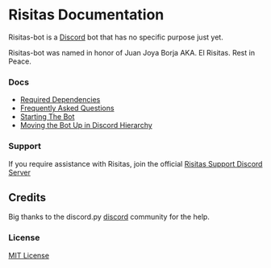 # Risitas Documentation

Risitas-bot is a [Discord](https://discord.com/) bot that has no specific purpose just yet.

Risitas-bot was named in honor of Juan Joya Borja AKA. El Risitas. Rest in Peace.

### Docs
* [Required Dependencies](dependencies.md)
* [Frequently Asked Questions](faq.md)
* [Starting The Bot](starting-bot.md)
* [Moving the Bot Up in Discord Hierarchy](hierarchy.md)

### Support

If you require assistance with Risitas, join the official [Risitas Support Discord Server](https://discord.gg/daVywQMDam)

## Credits 

Big thanks to the discord.py [discord](https://discord.gg/dpy) community for the help.

### License
[MIT License](https://github.com/hbombofficial/Risitas-discord/blob/stable/LICENSE)
